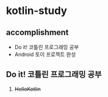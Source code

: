 # kotlin-study

## accomplishment
 - Do it! 코틀린 프로그래밍 공부 
 - Android 토이 프로젝트 완성

## Do it! 코틀린 프로그래밍 공부
 1. ~~HelloKotlin~~